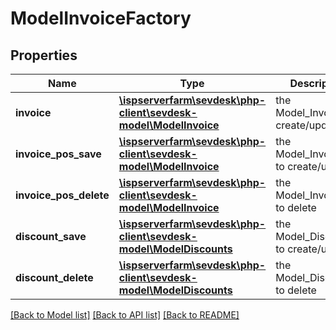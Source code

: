 # ModelInvoiceFactory

## Properties
Name | Type | Description | Notes
------------ | ------------- | ------------- | -------------
**invoice** | [**\ispserverfarm\sevdesk\php-client\sevdesk-model\ModelInvoice**](ModelInvoice.md) | the Model_Invoice to create/update | [optional] 
**invoice_pos_save** | [**\ispserverfarm\sevdesk\php-client\sevdesk-model\ModelInvoice**](ModelInvoice.md) | the Model_InvoicePos to create/update | [optional] 
**invoice_pos_delete** | [**\ispserverfarm\sevdesk\php-client\sevdesk-model\ModelInvoice**](ModelInvoice.md) | the Model_InvoicePos to delete | [optional] 
**discount_save** | [**\ispserverfarm\sevdesk\php-client\sevdesk-model\ModelDiscounts**](ModelDiscounts.md) | the Model_Discounts to create/update | [optional] 
**discount_delete** | [**\ispserverfarm\sevdesk\php-client\sevdesk-model\ModelDiscounts**](ModelDiscounts.md) | the Model_Discounts to delete | [optional] 

[[Back to Model list]](../README.md#documentation-for-models) [[Back to API list]](../README.md#documentation-for-api-endpoints) [[Back to README]](../README.md)


